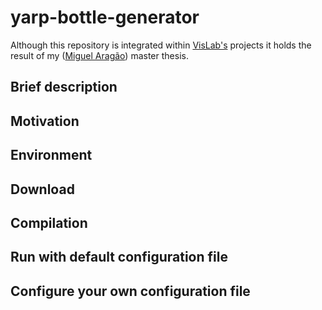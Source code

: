 # yarp-bottle-generator

Although this repository is integrated within [VisLab's](https://github.com/vislab-tecnico-lisboa) projects it holds the result of my ([Miguel Aragão](https://github.com/mikearagao)) master thesis.

## Brief description

## Motivation

## Environment

## Download

## Compilation

## Run with default configuration file

## Configure your own configuration file